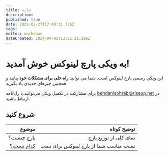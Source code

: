```yaml
---
title: خانه
description: 
published: true
date: 2025-02-27T17:49:31.736Z
tags: 
editor: markdown
dateCreated: 2024-04-05T13:21:21.206Z
---
```


# به ویکی پارچ لینوکس خوش آمدید!
این ویکی رسمی پارچ لینوکس است.
شما می توانید **راه حلی برای مشکلات خود** بیابید و همچنین چیزهای جدیدی یاد بگیرید.



برای مشارکت در تکمیل ویکی می‌توانید با رایانامه [behdanisohrab@riseup.net](mailto:behdanisohrab@riseup.net) در ارتباط باشید.

## شروع کنید
|  **موضوع** |                        **توضیح کوتاه** |
|-----------:|---------------------------------------:|
| [پارچ چیست؟](/fa/پارچ-چیست)|                 نمای کلی از توزیع پارچ |
| [کدام نسخه؟](/fa/کدام-نسخه) | نسخه مناسب شما از پارچ لینوکس برای نصب |


